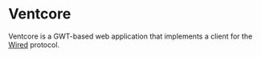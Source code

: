 Ventcore
========

Ventcore is a GWT-based web application that implements a client for the [Wired](http://wired.read-write.fr/) protocol.
